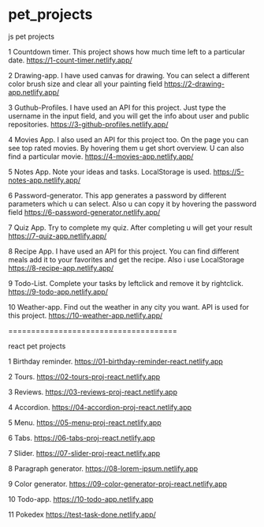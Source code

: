 # pet_projects

js pet projects

1 Countdown timer.
This project shows how much time left to a particular date.
https://1-count-timer.netlify.app/

2 Drawing-app.
I have used canvas for drawing. You can select a different color brush size and clear all your painting field
https://2-drawing-app.netlify.app/

3 Guthub-Profiles.
I have used an API for this project. Just type the username in the input field, and you will get the info about user and public repositories.
https://3-github-profiles.netlify.app/

4 Movies App.
I also used an API for this project too. On the page you can see top rated movies. By hovering them u get short overview. U can also find a particular movie.
https://4-movies-app.netlify.app/

5 Notes App.
Note your ideas and tasks. LocalStorage is used.
https://5-notes-app.netlify.app/

6 Password-generator.
This app generates a password by different parameters which u can select. Also u can copy it by hovering the password field
https://6-password-generator.netlify.app/

7 Quiz App.
Try to complete my quiz. After completing u will get your result
https://7-quiz-app.netlify.app/

8 Recipe App.
I have used an API for this project. You can find different meals add it to your favorites and get the recipe. Also i use LocalStorage
https://8-recipe-app.netlify.app/

9 Todo-List.
Complete your tasks by leftclick and remove it by rightclick.
https://9-todo-app.netlify.app/

10 Weather-app.
Find out the weather in any city you want. API is used for this project.
https://10-weather-app.netlify.app/

=====================================

react pet projects

1 Birthday reminder.
https://01-birthday-reminder-react.netlify.app

2 Tours.
https://02-tours-proj-react.netlify.app

3 Reviews.
https://03-reviews-proj-react.netlify.app

4 Accordion.
https://04-accordion-proj-react.netlify.app

5 Menu.
https://05-menu-proj-react.netlify.app

6 Tabs.
https://06-tabs-proj-react.netlify.app

7 Slider.
https://07-slider-proj-react.netlify.app

8 Paragraph generator.
https://08-lorem-ipsum.netlify.app

9 Color generator.
https://09-color-generator-proj-react.netlify.app

10 Todo-app.
https://10-todo-app.netlify.app

11 Pokedex
https://test-task-done.netlify.app/
